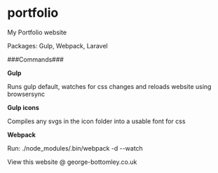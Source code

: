 # portfolio
My Portfolio website

Packages: Gulp, Webpack, Laravel

###Commands###

**Gulp**

Runs gulp default, watches for css changes and reloads website using browsersync

**Gulp icons**

Compiles any svgs in the icon folder into a usable font for css

**Webpack**

Run: ./node_modules/.bin/webpack -d --watch

View this website @ george-bottomley.co.uk
